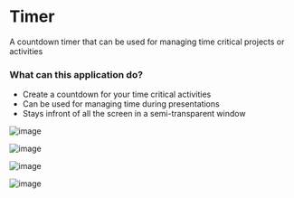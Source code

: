 # Timer

A countdown timer that can be used for managing time critical projects or activities

### What can this application do?
- Create a countdown for your time critical activities
- Can be used for managing time during presentations 
- Stays infront of all the screen in a semi-transparent window

![image](https://user-images.githubusercontent.com/60011463/124728317-1f80f700-df2d-11eb-9e4f-755d7c11d5c9.png)


![image](https://user-images.githubusercontent.com/60011463/124728973-ac2bb500-df2d-11eb-978c-e9d87e9c24f0.png)


![image](https://user-images.githubusercontent.com/60011463/124729231-e301cb00-df2d-11eb-87f8-966ba91a3e1d.png)


![image](https://user-images.githubusercontent.com/60011463/124734675-febba000-df32-11eb-8716-5687929c6dd9.png)


